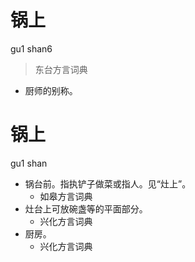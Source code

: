 # 锅上
gu1 shan6
> 东台方言词典
- 厨师的别称。

# 锅上
gu1 shan
+ 锅台前。指执铲子做菜或指人。见“灶上”。
  * 如皋方言词典
+ 灶台上可放碗盏等的平面部分。
  * 兴化方言词典
+ 厨房。
  * 兴化方言词典
